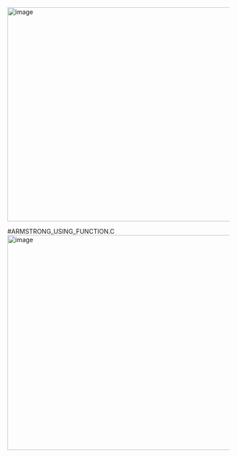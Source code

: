<img width="688" height="485" alt="image" src="https://github.com/user-attachments/assets/40efb618-c3ca-4962-8303-93d4b6982c5b" />

#ARMSTRONG_USING_FUNCTION.C
<img width="547" height="487" alt="image" src="https://github.com/user-attachments/assets/92de97fb-2d70-48c8-b8b2-47fbdc2ae4c6" />
